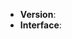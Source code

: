﻿<!--
Thank you for reporting an issue.
Plese fill the template when you reporting a new issue, thanks!

感謝您的試用與愛用並回報問題。
您可能得要確認使用的是最新版本的工具，有些問題已經在最新版本修復完畢。

若是您使用後問題已解決，請記得回來關掉本議題。若仍發現有相關問題，可重開這個議題。
若是有不同的問題，麻煩請另外開個議題來修正。

若是希望新增網站，請 **一個網站開一個議題，並且在標題標注網站名稱**。
增加網站往往需要耗費時間、作許多考量，本工具只會增加包含其他網站沒揭載作品之網站，請見諒。

請在提交問題的同時，附帶如下信息，方便我們盡快幫您解決問題，謝謝。
-->

* **Version**: <!-- 您使用的 work_crawler 為哪個版本: 安裝包, 懶人安裝法 -->
* **Interface**: <!-- 您使用的 work_crawler 為哪個介面: 圖形介面, 命令行介面 -->

<!-- 請描述出了什麼問題、造成問題的操作步驟，您可貼上錯誤訊息或者執行時的畫面 -->

